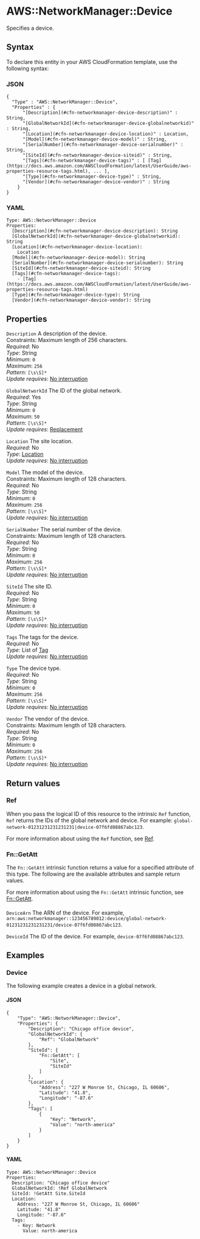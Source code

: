 # AWS::NetworkManager::Device<a name="aws-resource-networkmanager-device"></a>

Specifies a device\.

## Syntax<a name="aws-resource-networkmanager-device-syntax"></a>

To declare this entity in your AWS CloudFormation template, use the following syntax:

### JSON<a name="aws-resource-networkmanager-device-syntax.json"></a>

```
{
  "Type" : "AWS::NetworkManager::Device",
  "Properties" : {
      "[Description](#cfn-networkmanager-device-description)" : String,
      "[GlobalNetworkId](#cfn-networkmanager-device-globalnetworkid)" : String,
      "[Location](#cfn-networkmanager-device-location)" : Location,
      "[Model](#cfn-networkmanager-device-model)" : String,
      "[SerialNumber](#cfn-networkmanager-device-serialnumber)" : String,
      "[SiteId](#cfn-networkmanager-device-siteid)" : String,
      "[Tags](#cfn-networkmanager-device-tags)" : [ [Tag](https://docs.aws.amazon.com/AWSCloudFormation/latest/UserGuide/aws-properties-resource-tags.html), ... ],
      "[Type](#cfn-networkmanager-device-type)" : String,
      "[Vendor](#cfn-networkmanager-device-vendor)" : String
    }
}
```

### YAML<a name="aws-resource-networkmanager-device-syntax.yaml"></a>

```
Type: AWS::NetworkManager::Device
Properties:
  [Description](#cfn-networkmanager-device-description): String
  [GlobalNetworkId](#cfn-networkmanager-device-globalnetworkid): String
  [Location](#cfn-networkmanager-device-location):
    Location
  [Model](#cfn-networkmanager-device-model): String
  [SerialNumber](#cfn-networkmanager-device-serialnumber): String
  [SiteId](#cfn-networkmanager-device-siteid): String
  [Tags](#cfn-networkmanager-device-tags):
    - [Tag](https://docs.aws.amazon.com/AWSCloudFormation/latest/UserGuide/aws-properties-resource-tags.html)
  [Type](#cfn-networkmanager-device-type): String
  [Vendor](#cfn-networkmanager-device-vendor): String
```

## Properties<a name="aws-resource-networkmanager-device-properties"></a>

`Description` <a name="cfn-networkmanager-device-description"></a>
A description of the device\.  
Constraints: Maximum length of 256 characters\.  
_Required_: No  
_Type_: String  
_Minimum_: `0`  
_Maximum_: `256`  
_Pattern_: `[\s\S]*`  
_Update requires_: [No interruption](https://docs.aws.amazon.com/AWSCloudFormation/latest/UserGuide/using-cfn-updating-stacks-update-behaviors.html#update-no-interrupt)

`GlobalNetworkId` <a name="cfn-networkmanager-device-globalnetworkid"></a>
The ID of the global network\.  
_Required_: Yes  
_Type_: String  
_Minimum_: `0`  
_Maximum_: `50`  
_Pattern_: `[\s\S]*`  
_Update requires_: [Replacement](https://docs.aws.amazon.com/AWSCloudFormation/latest/UserGuide/using-cfn-updating-stacks-update-behaviors.html#update-replacement)

`Location` <a name="cfn-networkmanager-device-location"></a>
The site location\.  
_Required_: No  
_Type_: [Location](aws-properties-networkmanager-device-location.md)  
_Update requires_: [No interruption](https://docs.aws.amazon.com/AWSCloudFormation/latest/UserGuide/using-cfn-updating-stacks-update-behaviors.html#update-no-interrupt)

`Model` <a name="cfn-networkmanager-device-model"></a>
The model of the device\.  
Constraints: Maximum length of 128 characters\.  
_Required_: No  
_Type_: String  
_Minimum_: `0`  
_Maximum_: `256`  
_Pattern_: `[\s\S]*`  
_Update requires_: [No interruption](https://docs.aws.amazon.com/AWSCloudFormation/latest/UserGuide/using-cfn-updating-stacks-update-behaviors.html#update-no-interrupt)

`SerialNumber` <a name="cfn-networkmanager-device-serialnumber"></a>
The serial number of the device\.  
Constraints: Maximum length of 128 characters\.  
_Required_: No  
_Type_: String  
_Minimum_: `0`  
_Maximum_: `256`  
_Pattern_: `[\s\S]*`  
_Update requires_: [No interruption](https://docs.aws.amazon.com/AWSCloudFormation/latest/UserGuide/using-cfn-updating-stacks-update-behaviors.html#update-no-interrupt)

`SiteId` <a name="cfn-networkmanager-device-siteid"></a>
The site ID\.  
_Required_: No  
_Type_: String  
_Minimum_: `0`  
_Maximum_: `50`  
_Pattern_: `[\s\S]*`  
_Update requires_: [No interruption](https://docs.aws.amazon.com/AWSCloudFormation/latest/UserGuide/using-cfn-updating-stacks-update-behaviors.html#update-no-interrupt)

`Tags` <a name="cfn-networkmanager-device-tags"></a>
The tags for the device\.  
_Required_: No  
_Type_: List of [Tag](https://docs.aws.amazon.com/AWSCloudFormation/latest/UserGuide/aws-properties-resource-tags.html)  
_Update requires_: [No interruption](https://docs.aws.amazon.com/AWSCloudFormation/latest/UserGuide/using-cfn-updating-stacks-update-behaviors.html#update-no-interrupt)

`Type` <a name="cfn-networkmanager-device-type"></a>
The device type\.  
_Required_: No  
_Type_: String  
_Minimum_: `0`  
_Maximum_: `256`  
_Pattern_: `[\s\S]*`  
_Update requires_: [No interruption](https://docs.aws.amazon.com/AWSCloudFormation/latest/UserGuide/using-cfn-updating-stacks-update-behaviors.html#update-no-interrupt)

`Vendor` <a name="cfn-networkmanager-device-vendor"></a>
The vendor of the device\.  
Constraints: Maximum length of 128 characters\.  
_Required_: No  
_Type_: String  
_Minimum_: `0`  
_Maximum_: `256`  
_Pattern_: `[\s\S]*`  
_Update requires_: [No interruption](https://docs.aws.amazon.com/AWSCloudFormation/latest/UserGuide/using-cfn-updating-stacks-update-behaviors.html#update-no-interrupt)

## Return values<a name="aws-resource-networkmanager-device-return-values"></a>

### Ref<a name="aws-resource-networkmanager-device-return-values-ref"></a>

When you pass the logical ID of this resource to the intrinsic `Ref` function, `Ref` returns the IDs of the global network and device\. For example: `global-network-01231231231231231|device-07f6fd08867abc123`\.

For more information about using the `Ref` function, see [Ref](https://docs.aws.amazon.com/AWSCloudFormation/latest/UserGuide/intrinsic-function-reference-ref.html)\.

### Fn::GetAtt<a name="aws-resource-networkmanager-device-return-values-fn--getatt"></a>

The `Fn::GetAtt` intrinsic function returns a value for a specified attribute of this type\. The following are the available attributes and sample return values\.

For more information about using the `Fn::GetAtt` intrinsic function, see [Fn::GetAtt](https://docs.aws.amazon.com/AWSCloudFormation/latest/UserGuide/intrinsic-function-reference-getatt.html)\.

#### <a name="aws-resource-networkmanager-device-return-values-fn--getatt-fn--getatt"></a>

`DeviceArn` <a name="DeviceArn-fn::getatt"></a>
The ARN of the device\. For example, `arn:aws:networkmanager::123456789012:device/global-network-01231231231231231/device-07f6fd08867abc123`\.

`DeviceId` <a name="DeviceId-fn::getatt"></a>
The ID of the device\. For example, `device-07f6fd08867abc123`\.

## Examples<a name="aws-resource-networkmanager-device--examples"></a>

### Device<a name="aws-resource-networkmanager-device--examples--Device"></a>

The following example creates a device in a global network\.

#### JSON<a name="aws-resource-networkmanager-device--examples--Device--json"></a>

```
{
    "Type": "AWS::NetworkManager::Device",
    "Properties": {
        "Description": "Chicago office device",
        "GlobalNetworkId": {
            "Ref": "GlobalNetwork"
        },
        "SiteId": {
            "Fn::GetAtt": [
                "Site",
                "SiteId"
            ]
        },
        "Location": {
            "Address": "227 W Monroe St, Chicago, IL 60606",
            "Latitude": "41.8",
            "Longitude": "-87.6"
        },
        "Tags": [
            {
                "Key": "Network",
                "Value": "north-america"
            }
        ]
    }
}
```

#### YAML<a name="aws-resource-networkmanager-device--examples--Device--yaml"></a>

```
Type: AWS::NetworkManager::Device
Properties:
  Description: "Chicago office device"
  GlobalNetworkId: !Ref GlobalNetwork
  SiteId: !GetAtt Site.SiteId
  Location:
    Address: "227 W Monroe St, Chicago, IL 60606"
    Latitude: "41.8"
    Longitude: "-87.6"
  Tags:
    - Key: Network
      Value: north-america
```
